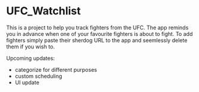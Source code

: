 # UFC_Watchlist
This is a project to help you track fighters from the UFC. The app reminds you in advance when one of your favourite fighters is about to fight. To add fighters simply paste their sherdog URL to the app and seemlessly delete them if you wish to. 

Upcoming updates:
- categorize for different purposes
- custom scheduling
- UI update